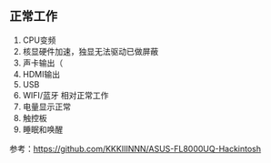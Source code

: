 ## 正常工作
1. CPU变频
2. 核显硬件加速，独显无法驱动已做屏蔽
3. 声卡输出（
4. HDMI输出
5. USB
6. WIFI/蓝牙 相对正常工作
7. 电量显示正常
8. 触控板
9. 睡眠和唤醒


参考：https://github.com/KKKIIINNN/ASUS-FL8000UQ-Hackintosh
